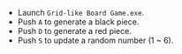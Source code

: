 - Launch `Grid-like Board Game.exe`.
- Push `A` to generate a black piece.
- Push `D` to generate a red piece.
- Push `S` to update a random number (1 ~ 6).